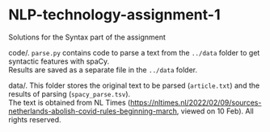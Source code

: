 # NLP-technology-assignment-1
Solutions for the Syntax part of the assignment

code/. 
`parse.py` contains code to parse a text from the `../data` folder to get syntactic features with spaCy.  
Results are saved as a separate file in the `../data` folder.  

data/. 
This folder stores the original text to be parsed (`article.txt`) and the results of parsing (`spacy_parse.tsv`).  
The text is obtained from NL Times (https://nltimes.nl/2022/02/09/sources-netherlands-abolish-covid-rules-beginning-march, viewed on 10 Feb). All rights reserved.  
